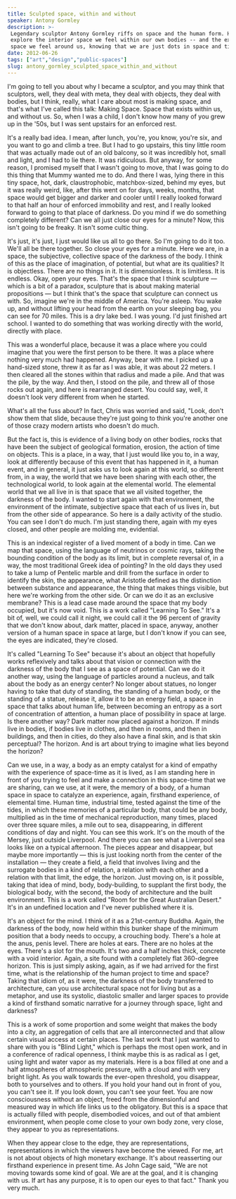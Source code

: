 ```yaml
---
title: Sculpted space, within and without
speaker: Antony Gormley
description: >-
 Legendary sculptor Antony Gormley riffs on space and the human form. His works
 explore the interior space we feel within our own bodies -- and the exterior
 space we feel around us, knowing that we are just dots in space and time.
date: 2012-06-26
tags: ["art","design","public-spaces"]
slug: antony_gormley_sculpted_space_within_and_without
---
```


I'm going to tell you about why I became a sculptor, and you may think that sculptors,
well, they deal with meta, they deal with objects, they deal with bodies, but I think,
really, what I care about most is making space, and that's what I've called this talk:
Making Space. Space that exists within us, and without us. So, when I was a child, I don't
know how many of you grew up in the '50s, but I was sent upstairs for an enforced rest.

It's a really bad idea. I mean, after lunch, you're, you know, you're six, and you want to
go and climb a tree. But I had to go upstairs, this tiny little room that was actually
made out of an old balcony, so it was incredibly hot, small and light, and I had to lie
there. It was ridiculous. But anyway, for some reason, I promised myself that I wasn't
going to move, that I was going to do this thing that Mummy wanted me to do. And there I
was, lying there in this tiny space, hot, dark, claustrophobic, matchbox-sized, behind my
eyes, but it was really weird, like, after this went on for days, weeks, months, that
space would get bigger and darker and cooler until I really looked forward to that half an
hour of enforced immobility and rest, and I really looked forward to going to that place
of darkness. Do you mind if we do something completely different? Can we all just close our
eyes for a minute? Now, this isn't going to be freaky. It isn't some cultic
thing.

It's just, it's just, I just would like us all to go there. So I'm going to do it too.
We'll all be there together. So close your eyes for a minute. Here we are, in a space, the
subjective, collective space of the darkness of the body. I think of this as the place of
imagination, of potential, but what are its qualities? It is objectless. There are no
things in it. It is dimensionless. It is limitless. It is endless. Okay, open your
eyes. That's the space that I think sculpture — which is a bit of a paradox, sculpture that
is about making material propositions — but I think that's the space that sculpture can
connect us with. So, imagine we're in the middle of America. You're asleep. You wake up,
and without lifting your head from the earth on your sleeping bag, you can see for 70
miles. This is a dry lake bed. I was young. I'd just finished art school. I wanted to do
something that was working directly with the world, directly with place.

This was a wonderful place, because it was a place where you could imagine that you were
the first person to be there. It was a place where nothing very much had happened. Anyway,
bear with me. I picked up a hand-sized stone, threw it as far as I was able, it was about
22 meters. I then cleared all the stones within that radius and made a pile. And that was
the pile, by the way. And then, I stood on the pile, and threw all of those rocks out
again, and here is rearranged desert. You could say, well, it doesn't look very different
from when he started. 

What's all the fuss about? In fact, Chris was worried and said, "Look, don't show them
that slide, because they're just going to think you're another one of those crazy modern
artists who doesn't do much. 

But the fact is, this is evidence of a living body on other bodies, rocks that have been
the subject of geological formation, erosion, the action of time on objects. This is a
place, in a way, that I just would like you to, in a way, look at differently because of
this event that has happened in it, a human event, and in general, it just asks us to look
again at this world, so different from, in a way, the world that we have been sharing with
each other, the technological world, to look again at the elemental world. The elemental
world that we all live in is that space that we all visited together, the darkness of the
body. I wanted to start again with that environment, the environment of the intimate,
subjective space that each of us lives in, but from the other side of appearance. So here
is a daily activity of the studio. You can see I don't do much. I'm just standing there,
again with my eyes closed, and other people are molding me, evidential.

This is an indexical register of a lived moment of a body in time. Can we map that space,
using the language of neutrinos or cosmic rays, taking the bounding condition of the body
as its limit, but in complete reversal of, in a way, the most traditional Greek idea of
pointing? In the old days they used to take a lump of Pentelic marble and drill from the
surface in order to identify the skin, the appearance, what Aristotle defined as the
distinction between substance and appearance, the thing that makes things visible, but
here we're working from the other side. Or can we do it as an exclusive membrane? This is a
lead case made around the space that my body occupied, but it's now void. This is a work
called "Learning To See." It's a bit of, well, we could call it night, we could call it
the 96 percent of gravity that we don't know about, dark matter, placed in space, anyway,
another version of a human space in space at large, but I don't know if you can see, the
eyes are indicated, they're closed.

It's called "Learning To See" because it's about an object that hopefully works
reflexively and talks about that vision or connection with the darkness of the body that I
see as a space of potential. Can we do it another way, using the language of particles
around a nucleus, and talk about the body as an energy center? No longer about statues, no
longer having to take that duty of standing, the standing of a human body, or the standing
of a statue, release it, allow it to be an energy field, a space in space that talks about
human life, between becoming an entropy as a sort of concentration of attention, a human
place of possibility in space at large. Is there another way? Dark matter now placed
against a horizon. If minds live in bodies, if bodies live in clothes, and then in rooms,
and then in buildings, and then in cities, do they also have a final skin, and is that
skin perceptual? The horizon. And is art about trying to imagine what lies beyond the
horizon?

Can we use, in a way, a body as an empty catalyst for a kind of empathy with the
experience of space-time as it is lived, as I am standing here in front of you trying to
feel and make a connection in this space-time that we are sharing, can we use, at it were,
the memory of a body, of a human space in space to catalyze an experience, again,
firsthand experience, of elemental time. Human time, industrial time, tested against the
time of the tides, in which these memories of a particular body, that could be any body,
multiplied as in the time of mechanical reproduction, many times, placed over three square
miles, a mile out to sea, disappearing, in different conditions of day and night. You can
see this work. It's on the mouth of the Mersey, just outside Liverpool. And there you can
see what a Liverpool sea looks like on a typical afternoon. The pieces appear and
disappear, but maybe more importantly — this is just looking north from the center of the
installation — they create a field, a field that involves living and the surrogate bodies
in a kind of relation, a relation with each other and a relation with that limit, the
edge, the horizon. Just moving on, is it possible, taking that idea of mind, body,
body-building, to supplant the first body, the biological body, with the second, the body
of architecture and the built environment. This is a work called "Room for the Great
Australian Desert." It's in an undefined location and I've never published where it
is.

It's an object for the mind. I think of it as a 21st-century Buddha. Again, the darkness
of the body, now held within this bunker shape of the minimum position that a body needs
to occupy, a crouching body. There's a hole at the anus, penis level. There are holes at
ears. There are no holes at the eyes. There's a slot for the mouth. It's two and a half
inches thick, concrete with a void interior. Again, a site found with a completely flat
360-degree horizon. This is just simply asking, again, as if we had arrived for the first
time, what is the relationship of the human project to time and space? Taking that idiom
of, as it were, the darkness of the body transferred to architecture, can you use
architectural space not for living but as a metaphor, and use its systolic, diastolic
smaller and larger spaces to provide a kind of firsthand somatic narrative for a journey
through space, light and darkness?

This is a work of some proportion and some weight that makes the body into a city, an
aggregation of cells that are all interconnected and that allow certain visual access at
certain places. The last work that I just wanted to share with you is "Blind Light," which
is perhaps the most open work, and in a conference of radical openness, I think maybe this
is as radical as I get, using light and water vapor as my materials. Here is a box filled
at one and a half atmospheres of atmospheric pressure, with a cloud and with very bright
light. As you walk towards the ever-open threshold, you disappear, both to yourselves and
to others. If you hold your hand out in front of you, you can't see it. If you look down,
you can't see your feet. You are now consciousness without an object, freed from the
dimensionful and measured way in which life links us to the obligatory. But this is a
space that is actually filled with people, disembodied voices, and out of that ambient
environment, when people come close to your own body zone, very close, they appear to you
as representations.

When they appear close to the edge, they are representations, representations in which the
viewers have become the viewed. For me, art is not about objects of high monetary exchange.
It's about reasserting our firsthand experience in present time. As John Cage said, "We
are not moving towards some kind of goal. We are at the goal, and it is changing with us.
If art has any purpose, it is to open our eyes to that fact." Thank you very much.

<!--
ad_duration=3.33
comment_count=52
event="TEDGlobal 2012"
external_start_time=0
intro_duration=11.82
is_subtitle_required="False"
is_talk_featured="True"
language="en"
language_swap="False"
native_language="en"
number_of_related_talks=6
number_of_speakers=1
number_of_subtitled_videos=20
number_of_tags=3
number_of_talk_download_languages=20
number_of_talk_more_resources=0
number_of_talk_recommendations=0
number_of_talks_take_actions=0
post_ad_duration=0.83
published_timestamp="2012-09-07 15:00:07"
recording_date="2012-06-26"
speaker_description="Sculptor"
speaker_is_published=1
speaker_name="Antony Gormley"
talk_name="Sculpted space, within and without"
talks_tags=["art","design","public-spaces"]
url_audio="https://download.ted.com/talks/AntonyGormley_2012G.mp3?apikey=acme-roadrunner"
url_photo_speaker="https://pe.tedcdn.com/images/ted/2e0508a226ba7fef9721928ea3e517e17f4accf4_254x191.jpg"
url_photo_talk="https://s3.amazonaws.com/talkstar-photos/uploads/4fbc9c23-1d73-44fb-8639-2fae3433f853/AntonyGormley_2012G-embed.jpg"
url_webpage="https://www.ted.com/talks/antony_gormley_sculpted_space_within_and_without"
video_type_name="TED Stage Talk"
-->